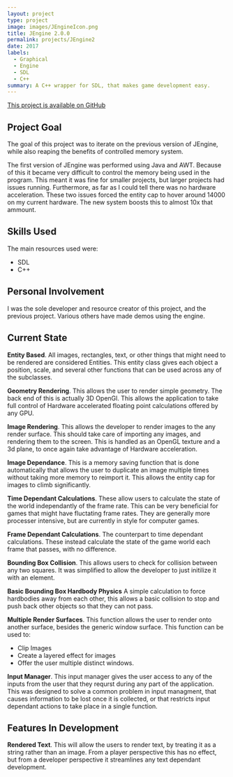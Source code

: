 ```yaml
---
layout: project
type: project
image: images/JEngineIcon.png
title: JEngine 2.0.0
permalink: projects/JEngine2
date: 2017
labels:
  - Graphical
  - Engine
  - SDL
  - C++
summary: A C++ wrapper for SDL, that makes game development easy.  
---
```


[This project is available on GitHub](https://github.com/joryleech/JEngineCPP)
## Project Goal

The goal of this project was to iterate on the previous version of JEngine, while also reaping the benefits of controlled memory system.

The first version of JEngine was performed using Java and AWT. Because of this it became very difficult to control the memory being used in the program. This meant it was fine for smaller projects, but larger projects had issues running. Furthermore, as far as I could tell there was no hardware acceleration. 
These two issues forced the entity cap to hover around 14000 on my current hardware. The new system boosts this to almost 10x that ammount. 

## Skills Used

The main resources used were:
* SDL
* C++ 

## Personal Involvement

  I was the sole developer and resource creator of this project, and the previous project. Various others have made demos using the engine.

## Current State
 
  **Entity Based**. All images, rectangles, text, or other things that might need to be rendered are considered Entities. This entity class gives each object a position, scale, and several other functions that can be used across any of the subclasses.

  **Geometry Rendering**. This allows the user to render simple geometry. The back end of this is actually 3D OpenGl. This allows the application to take full control of Hardware accelerated floating point calculations offered by any GPU.
  
  **Image Rendering**. This allows the developer to render images to the any render surface. This should take care of importing any images, and rendering them to the screen. This is handled as an OpenGL texture and a 3d plane, to once again take advantage of Hardware acceleration.
  
  **Image Dependance**. This is a memory saving function that is done automatically that allows the user to duplicate an image multiple times without taking more memory to reimport it. This allows the entity cap for images to climb significantly. 
  
  **Time Dependant Calculations**. These allow users to calculate the state of the world independantly of the frame rate. This can be very beneficial for games that might have fluctating frame rates. They are generally more processer intensive, but are currently in style for computer games.
  
  **Frame Dependant Calculations**. The counterpart to time dependant calculations. These instead calculate the state of the game world each frame that passes, with no difference.
  
  **Bounding Box Collision**. This allows users to check for collision between any two squares. It was simplified to allow the developer to just initilize it with an element. 
  
  **Basic Bounding Box Hardbody Physics** A simple calculation to force hardbodies away from each other, this allows a basic collision to stop and push back other objects so that they can not pass. 
  
  **Multiple Render Surfaces**. This function allows the user to render onto another surface, besides the generic window surface. This function can be used to:
  * Clip Images
  * Create a  layered effect for images
  * Offer the user multiple distinct windows.
  
  **Input Manager**. This input manager gives the user access to any of the inputs from the user that they requrst during any part of the application. This was designed to solve a common problem in input managment, that causes information to be lost once it is collected, or that restricts input dependant actions to take place in a single function.
  

## Features In Development
  **Rendered Text**. This will allow the users to render text, by treating it as a string rather than an image. From a player perspective this has no effect, but from a developer perspective it streamlines any text dependant development.
